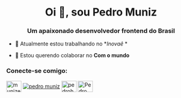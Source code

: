 <h1 align="center">Oi 👋, sou Pedro Muniz</h1>
<h3 align="center">Um apaixonado desenvolvedor frontend do Brasil</h3>

- 🔭 Atualmente estou trabalhando no **Inovaê* *

- 👯 Estou querendo colaborar no **Com o mundo**

<h3 align="left">Conecte-se comigo:</h3>
<p align="left">
<a href="https:// twitter.com/munizeraaa" target="blank"><img align="center" src="https://raw.githubusercontent.com/rahuldkjain/github-profile-readme-generator/master/src/images/icons/ Social/twitter.svg" alt="munizeraaa" height="30" width="40" /></a>
<a href="https://fb.com/pedro muniz" target="blank"><img align="center" src="https://raw.githubusercontent.com/rahuldkjain/github-profile-readme-generator/master/src/images/icons/Social/facebook.svg" alt="pedro muniz" altura ="30" largura="40" /></a>
<a href="https://instagram.com/pedrohpmuniz" target="blank"><img align="center" src="https://raw.githubusercontent.com/rahuldkjain/github-profile-readme-generator /master/src/images/icons/Social/instagram.svg" alt="pedrohpmuniz" height="30" width="40" /></a>
<a href="https://discord.gg/Pedro Muniz#5029" target="blank"><img align="center" src="https://raw.githubusercontent.com/rahuldkjain/github-profile-readme-generator/master/src/images/icons/Social/ discord.svg" alt="Pedro Muniz#5029" height="30" width="40" /></a>
</p>
